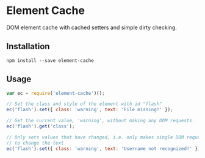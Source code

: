 Element Cache
=============

DOM element cache with cached setters and simple dirty checking.

## Installation

```
npm install --save element-cache
```

## Usage

``` JavaScript
var ec = require('element-cache')();

// Set the class and style of the element with id "flash"
ec('flash').set({ class: 'warning', text: 'File missing!' });

// Get the current value, 'warning', without making any DOM requests.
ec('flash').get('class');

// Only sets values that have changed, i.e. only makes single DOM request
// to change the text
ec('flash').set({ class: 'warning', text: 'Username not recognized!' });
```